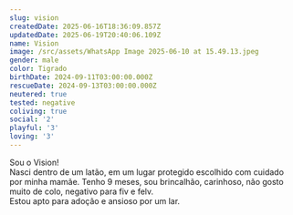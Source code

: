 ```yaml
---
slug: vision
createdDate: 2025-06-16T18:36:09.857Z
updatedDate: 2025-06-19T20:40:06.109Z
name: Vision
image: /src/assets/WhatsApp Image 2025-06-10 at 15.49.13.jpeg
gender: male
color: Tigrado
birthDate: 2024-09-11T03:00:00.000Z
rescueDate: 2024-09-13T03:00:00.000Z
neutered: true
tested: negative
coliving: true
social: '2'
playful: '3'
loving: '3'
---
```



Sou o Vision!  
Nasci dentro de um latão, em um lugar protegido escolhido com cuidado por minha mamãe. 
Tenho 9 meses, sou brincalhão, carinhoso, não gosto muito de colo, negativo para fiv e felv.  
Estou apto para adoção e ansioso por um lar.
